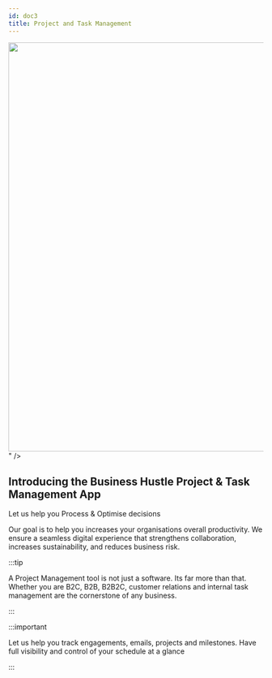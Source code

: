 ```yaml
---
id: doc3
title: Project and Task Management
---
```

  
  <div
        className="productShowcaseSection paddingBottom"
        style={{ textAlign: 'left' }}
      >
  <img alt="" src="<svg id="a91a722e-5259-4ef2-8c31-2e8a1147b313" data-name="Layer 1" xmlns="http://www.w3.org/2000/svg" xmlns:xlink="http://www.w3.org/1999/xlink" width="1100" height="806.74" viewBox="0 0 1100 806.74"><defs><linearGradient id="f0793c8d-2cc7-4dcf-96d3-b23677fc2573" x1="459.23" y1="847.99" x2="459.23" y2="385.75" gradientTransform="translate(250.84)" gradientUnits="userSpaceOnUse"><stop offset="0" stop-color="gray" stop-opacity="0.25"/><stop offset="0.54" stop-color="gray" stop-opacity="0.12"/><stop offset="1" stop-color="gray" stop-opacity="0.1"/></linearGradient></defs><title>operating system</title><ellipse cx="629.72" cy="780.56" rx="122.56" ry="26.18" fill="#03453a" opacity="0.1"/><path d="M1120.55,730.47c-24.35,20.2-59,28.56-92.51,33.84l-5.64.86c-58.57,8.74-118.32,10.52-177.79,12.28-165.87,4.91-332.17,9.81-497.6-1.51-73.16-5-148.13-13.76-212.25-43.7l-1.67-.79c-.83-.39-1.66-.78-2.49-1.19A224.11,224.11,0,0,1,98,711.17c-18.31-13.06-33.43-29-41.42-47.91-12.52-29.66-5.9-63,8.4-92s35.8-55.12,54.34-82.43c5.44-8,10.6-16.3,15.4-24.81,30-53.37,44.88-115.13,13.43-166.56a228.58,228.58,0,0,0-13.43-19c-7.67-10-15.47-20-20.74-31.07-12.29-25.76-9.65-54.73-5.17-82.25,6-36.59,17.05-76,51.38-98.86,35.67-23.74,86.3-22.54,130.57-14,68.83,13.19,132.36,40.8,196.49,65.7S618.6,165.56,689.11,168c62.26,2.17,134.89-14,176.23-56.08,40.15-40.85,115.6-43.94,170-19.27,51.91,23.54,85.48,73.36,83,123.12-3.16,62.1-54.93,111.83-95.9,164.7-6.81,8.79-13.33,17.68-19.28,26.72-19.42,29.53-33.15,65-19.78,96.88,7.5,17.85,21.81,31.47,39.06,43.36,38.65,26.63,92,44.55,116,81.83C1159.11,661.42,1151.45,704.82,1120.55,730.47Z" transform="translate(-50 -46.63)" fill="#03453a" opacity="0.1"/><ellipse cx="972.5" cy="704.85" rx="57.01" ry="10.96" fill="#03453a"/><ellipse cx="971.55" cy="700.19" rx="6.64" ry="8.69" fill="#3f3d56"/><ellipse cx="971.55" cy="689.57" rx="6.64" ry="8.69" fill="#3f3d56"/><ellipse cx="971.55" cy="678.94" rx="6.64" ry="8.69" fill="#3f3d56"/><ellipse cx="971.55" cy="668.32" rx="6.64" ry="8.69" fill="#3f3d56"/><ellipse cx="971.55" cy="657.7" rx="6.64" ry="8.69" fill="#3f3d56"/><ellipse cx="971.55" cy="647.08" rx="6.64" ry="8.69" fill="#3f3d56"/><ellipse cx="971.55" cy="636.46" rx="6.64" ry="8.69" fill="#3f3d56"/><path d="M1046.4,610.41a31,31,0,0,0,2.47-3.64l-17.44-2.86,18.86.14a31.78,31.78,0,0,0,.61-25.2L1025.59,592l23.34-17.15a31.8,31.8,0,1,0-52.51,35.58,31.55,31.55,0,0,0-3.63,5.8L1015.43,628l-24.14-8.1a31.79,31.79,0,0,0,5.13,29.86,31.8,31.8,0,1,0,50,0,31.78,31.78,0,0,0,0-39.32Z" transform="translate(-50 -46.63)" fill="#03453a"/><path d="M989.61,630.07a31.68,31.68,0,0,0,6.81,19.66,31.8,31.8,0,1,0,50,0C1050.66,644.32,989.61,626.5,989.61,630.07Z" transform="translate(-50 -46.63)" opacity="0.1"/><path d="M184.73,720.54c0,5.59-21.81,10.21-50,10.87l-1.67,0c-.83-.39-1.66-.78-2.49-1.19A224.11,224.11,0,0,1,98,711.17c6.85-.8,14.64-1.34,23-1.52l1.13,0c1.82,0,3.67-.06,5.54-.06,1.22,0,2.43,0,3.62,0l1.18,0c.76,0,1.51,0,2.25,0C162.92,710.32,184.73,715,184.73,720.54Z" transform="translate(-50 -46.63)" fill="#03453a"/><ellipse cx="76.76" cy="669.25" rx="6.64" ry="8.69" fill="#3f3d56"/><ellipse cx="76.76" cy="658.63" rx="6.64" ry="8.69" fill="#3f3d56"/><ellipse cx="76.76" cy="648.01" rx="6.64" ry="8.69" fill="#3f3d56"/><ellipse cx="76.76" cy="637.39" rx="6.64" ry="8.69" fill="#3f3d56"/><ellipse cx="76.76" cy="626.77" rx="6.64" ry="8.69" fill="#3f3d56"/><ellipse cx="76.76" cy="616.15" rx="6.64" ry="8.69" fill="#3f3d56"/><ellipse cx="76.76" cy="605.52" rx="6.64" ry="8.69" fill="#3f3d56"/><path d="M151.61,579.47a32.28,32.28,0,0,0,2.48-3.63L136.64,573l18.87.14a31.8,31.8,0,0,0,.6-25.19l-25.3,13.13,23.34-17.16a31.8,31.8,0,1,0-52.52,35.58,32.45,32.45,0,0,0-3.63,5.8L120.64,597,96.5,588.93a31.87,31.87,0,0,0,5.13,29.86,31.8,31.8,0,1,0,50,0,31.78,31.78,0,0,0,0-39.32Z" transform="translate(-50 -46.63)" fill="#03453a"/><path d="M94.83,599.13a31.67,31.67,0,0,0,6.8,19.66,31.8,31.8,0,1,0,50,0C155.87,613.38,94.83,595.56,94.83,599.13Z" transform="translate(-50 -46.63)" opacity="0.1"/><g opacity="0.2"><path d="M355.84,601.92c0,.94-.1,1.86-.2,2.76Q344,600,332.72,594.75a18.59,18.59,0,0,1-10.6-5.17c-2.19-1.1-4.37-2.24-6.54-3.39a26.82,26.82,0,0,1,1.66-3c4.2-6.66,10.6-10.83,17.65-10.6s13.15,4.78,16.93,11.66A34.37,34.37,0,0,1,355.84,601.92Z" transform="translate(-50 -46.63)" fill="#3f3d56"/><path d="M357,567a34.56,34.56,0,0,1-5.13,17.32c-4.21,6.64-10.6,10.81-17.65,10.58-.49,0-1-.06-1.45-.1a18.59,18.59,0,0,1-10.6-5.17,25.27,25.27,0,0,1-4.88-6.37,35.82,35.82,0,0,1,1.1-35c4.21-6.66,10.6-10.83,17.65-10.6s13.15,4.78,16.93,11.66A34.47,34.47,0,0,1,357,567Z" transform="translate(-50 -46.63)" fill="#3f3d56"/><ellipse cx="336.18" cy="531.28" rx="28.63" ry="21.87" transform="translate(-255.43 803.92) rotate(-88.19)" fill="#3f3d56"/><ellipse cx="337.29" cy="496.31" rx="28.63" ry="21.87" transform="translate(-219.41 771.16) rotate(-88.19)" fill="#3f3d56"/><ellipse cx="338.39" cy="461.34" rx="28.63" ry="21.87" transform="translate(-183.39 738.39) rotate(-88.19)" fill="#3f3d56"/><path d="M264.12,219.46a105.78,105.78,0,0,1-7.76-12.24l57.72-7.62L252,198.1a104.92,104.92,0,0,1,.62-83l82,45.85L259.47,102A104.75,104.75,0,1,1,428.69,224.65,105.13,105.13,0,0,1,440,244.11l-75.77,36.38,80.33-24.17a104.85,104.85,0,0,1-20,97.78A104.75,104.75,0,1,1,260,348.91a104.73,104.73,0,0,1,4.08-129.45Z" transform="translate(-50 -46.63)" fill="#03453a"/><path d="M449.05,290.08a104.29,104.29,0,0,1-24.44,64A104.75,104.75,0,1,1,260,348.91C246.57,330.66,449.42,278.33,449.05,290.08Z" transform="translate(-50 -46.63)" opacity="0.1"/></g><g opacity="0.2"><path d="M848.18,527.14c0,.67-.07,1.32-.14,2q-8.31-3.29-16.31-7.06a13.31,13.31,0,0,1-7.55-3.68c-1.55-.79-3.11-1.6-4.65-2.41a19.78,19.78,0,0,1,1.18-2.13c3-4.74,7.54-7.7,12.56-7.54s9.36,3.4,12.05,8.3A24.5,24.5,0,0,1,848.18,527.14Z" transform="translate(-50 -46.63)" fill="#3f3d56"/><path d="M849,502.25a24.56,24.56,0,0,1-3.65,12.33c-3,4.72-7.54,7.69-12.56,7.53l-1-.07a13.31,13.31,0,0,1-7.55-3.68,18.32,18.32,0,0,1-3.47-4.54,25.51,25.51,0,0,1,.78-24.88c3-4.74,7.55-7.71,12.56-7.55s9.37,3.4,12.05,8.3A24.55,24.55,0,0,1,849,502.25Z" transform="translate(-50 -46.63)" fill="#3f3d56"/><ellipse cx="834.19" cy="476.87" rx="20.37" ry="15.56" transform="translate(281.27 1248.98) rotate(-88.19)" fill="#3f3d56"/><ellipse cx="834.98" cy="451.98" rx="20.37" ry="15.56" transform="translate(306.9 1225.67) rotate(-88.19)" fill="#3f3d56"/><ellipse cx="835.76" cy="427.1" rx="20.37" ry="15.56" transform="translate(332.53 1202.35) rotate(-88.19)" fill="#3f3d56"/><path d="M782.91,255a73.57,73.57,0,0,1-5.52-8.71l41.08-5.42-44.21-1.07a74.67,74.67,0,0,1,.43-59.07L833,213.32,779.6,171.39A74.55,74.55,0,1,1,900,258.65a74.71,74.71,0,0,1,8.06,13.86L854.17,298.4l57.17-17.2a74.55,74.55,0,0,1-14.22,69.58A74.54,74.54,0,1,1,780,347.09,74.55,74.55,0,0,1,782.91,255Z" transform="translate(-50 -46.63)" fill="#03453a"/><path d="M914.52,305.22a74.2,74.2,0,0,1-17.4,45.56A74.54,74.54,0,1,1,780,347.09C770.42,334.09,914.78,296.86,914.52,305.22Z" transform="translate(-50 -46.63)" opacity="0.1"/></g><g opacity="0.2"><path d="M635,449.09c0,.67-.08,1.32-.15,2q-8.31-3.29-16.31-7.06a13.28,13.28,0,0,1-7.54-3.68c-1.56-.79-3.11-1.6-4.65-2.41a19,19,0,0,1,1.17-2.13c3-4.73,7.55-7.7,12.56-7.54s9.36,3.4,12.05,8.3A24.5,24.5,0,0,1,635,449.09Z" transform="translate(-50 -46.63)" fill="#3f3d56"/><path d="M635.74,424.2a24.56,24.56,0,0,1-3.65,12.33c-3,4.72-7.54,7.69-12.56,7.53-.35,0-.68,0-1-.07a13.28,13.28,0,0,1-7.54-3.68,18.11,18.11,0,0,1-3.48-4.54,25.48,25.48,0,0,1,.79-24.88c3-4.74,7.54-7.71,12.56-7.55s9.36,3.4,12,8.3A24.54,24.54,0,0,1,635.74,424.2Z" transform="translate(-50 -46.63)" fill="#3f3d56"/><ellipse cx="620.97" cy="398.82" rx="20.37" ry="15.56" transform="matrix(0.03, -1, 1, 0.03, 152.77, 960.28)" fill="#3f3d56"/><ellipse cx="621.75" cy="373.93" rx="20.37" ry="15.56" transform="translate(178.4 936.96) rotate(-88.19)" fill="#3f3d56"/><ellipse cx="622.54" cy="349.05" rx="20.37" ry="15.56" transform="translate(204.04 913.64) rotate(-88.19)" fill="#3f3d56"/><path d="M569.68,176.91a74.87,74.87,0,0,1-5.52-8.71l41.08-5.42L561,161.71a74.62,74.62,0,0,1,.44-59.07l58.33,32.63L566.38,93.34A74.54,74.54,0,1,1,686.8,180.6a74.76,74.76,0,0,1,8.07,13.86L641,220.35l57.16-17.2a74.55,74.55,0,0,1-14.22,69.58A74.54,74.54,0,1,1,566.78,269a74.57,74.57,0,0,1,2.9-92.13Z" transform="translate(-50 -46.63)" fill="#03453a"/><path d="M701.29,227.17a74.2,74.2,0,0,1-17.4,45.56A74.54,74.54,0,1,1,566.78,269C557.19,256.05,701.55,218.81,701.29,227.17Z" transform="translate(-50 -46.63)" opacity="0.1"/></g><path d="M1022.4,547.44V765.17c-58.57,8.74-118.32,10.52-177.79,12.28-165.87,4.91-332.17,9.81-497.6-1.51-73.16-5-148.13-13.76-212.25-43.7V464c.24-185-.76,0,0-185.56V211.85a14.1,14.1,0,0,1,14.1-14.1H1008.3a14.1,14.1,0,0,1,14.1,14.1V380.48C1023,547,1022,381,1022.4,547.44Z" transform="translate(-50 -46.63)" fill="#3f3d56"/><rect x="344.15" y="217.75" width="368.86" height="28.56" rx="5.22" fill="#03453a" opacity="0.3"/><path d="M737.94,279.85h-.61l-.23-.19a5.1,5.1,0,0,0,1.19-3.25,4.94,4.94,0,1,0-4.92,5,5.09,5.09,0,0,0,3.24-1.18l.22.19V281l3.81,3.82,1.14-1.14Zm-4.57,0a3.44,3.44,0,1,1,3.43-3.44A3.42,3.42,0,0,1,733.37,279.85Z" transform="translate(-50 -46.63)" fill="#444053"/><rect x="222.84" y="493.2" width="34.42" height="11.9" rx="5" fill="#3f3d56" opacity="0.7"/><rect x="222.84" y="522.95" width="53.54" height="11.9" rx="5" fill="#03453a" opacity="0.3"/><rect x="222.84" y="508.08" width="107.09" height="11.9" rx="5" fill="#03453a" opacity="0.3"/><path d="M214.57,569.21a5.74,5.74,0,0,0-5.8,5.69,3.88,3.88,0,0,1-3.87,3.79,10,10,0,0,0,7.73,3.8,7.67,7.67,0,0,0,7.75-7.59A5.75,5.75,0,0,0,214.57,569.21Zm26.53-17.76-2.6-2.55a1.94,1.94,0,0,0-2.72,0l-17.34,17,5.32,5.22,17.32-17A1.86,1.86,0,0,0,241.1,551.45Z" transform="translate(-50 -46.63)" fill="#03453a"/><rect x="222.84" y="345.66" width="34.42" height="11.9" rx="5" fill="#3f3d56" opacity="0.7"/><rect x="222.84" y="375.41" width="53.54" height="11.9" rx="5" fill="#03453a" opacity="0.3"/><rect x="222.84" y="360.53" width="107.09" height="11.9" rx="5" fill="#03453a" opacity="0.3"/><path d="M241.18,424.78,226,409.5a10.82,10.82,0,0,0-2.51-11.58,11,11,0,0,0-12.35-2.18l7.18,7.22-5,5L206,400.78a10.86,10.86,0,0,0,2.17,12.41,10.66,10.66,0,0,0,11.51,2.52L234.83,431a1.61,1.61,0,0,0,2.34,0l3.84-3.86a1.51,1.51,0,0,0,.17-2.35Z" transform="translate(-50 -46.63)" fill="#03453a"/><rect x="509.6" y="493.2" width="34.42" height="11.9" rx="5" fill="#3f3d56" opacity="0.7"/><rect x="509.6" y="522.95" width="53.54" height="11.9" rx="5" fill="#03453a" opacity="0.3"/><rect x="509.6" y="508.08" width="107.09" height="11.9" rx="5" fill="#03453a" opacity="0.3"/><path d="M509.44,572.63a10,10,0,0,1-9.89,0c-3.87,1.19-6.24,5.09-7.12,8.54h24.12C515.68,577.72,513.32,573.82,509.44,572.63Zm-4.94-18.37a8.69,8.69,0,1,0,8.69,8.68A8.69,8.69,0,0,0,504.5,554.26Zm0,15.3a6.71,6.71,0,0,1-6.07-4.14h12.14A6.71,6.71,0,0,1,504.5,569.56Z" transform="translate(-50 -46.63)" fill="#03453a"/><path d="M522.09,568a10.07,10.07,0,0,1-8.4.69,12,12,0,0,1-2.3,2.86,11.24,11.24,0,0,1,4.9,4.33H529.2A10.72,10.72,0,0,0,522.09,568Zm-4.94-18.38a8.71,8.71,0,0,0-7.33,4,10.78,10.78,0,0,1,5.15,7.14h8.25a6.72,6.72,0,0,1-6.07,4.12,6,6,0,0,1-2.08-.38,11.65,11.65,0,0,1-.54,2.07,8.35,8.35,0,0,0,2.62.4,8.69,8.69,0,0,0,0-17.38Z" transform="translate(-50 -46.63)" fill="#03453a"/><rect x="222.84" y="603.86" width="34.42" height="11.9" rx="5" fill="#3f3d56" opacity="0.7"/><rect x="222.84" y="633.61" width="53.54" height="11.9" rx="5" fill="#03453a" opacity="0.3"/><rect x="222.84" y="618.74" width="107.09" height="11.9" rx="5" fill="#03453a" opacity="0.3"/><path d="M226.57,654.25h-9.82a3.28,3.28,0,0,0-3.32,3.24v.7h-.62a3.28,3.28,0,0,0-3.32,3.24v23.63a3.34,3.34,0,0,0,3.32,3.32h17.08a3.27,3.27,0,0,0,3.23-3.32v-.62h.71a3.27,3.27,0,0,0,3.23-3.32V664.75Zm0,3.66,6.84,6.84h-6.84Zm3.94,27.15a.67.67,0,0,1-.62.7H212.81a.73.73,0,0,1-.69-.7V661.43a.67.67,0,0,1,.69-.62h.62v21c0,1.82.86,2.66,2.67,2.66h14.41Zm3.93-3.94a.66.66,0,0,1-.61.7H216.75a.73.73,0,0,1-.69-.7V657.49a.67.67,0,0,1,.69-.62h7.19v10.51h10.5Z" transform="translate(-50 -46.63)" fill="#03453a"/><rect x="509.6" y="345.66" width="34.42" height="11.9" rx="5" fill="#3f3d56" opacity="0.7"/><rect x="509.6" y="375.41" width="53.54" height="11.9" rx="5" fill="#03453a" opacity="0.3"/><rect x="509.6" y="360.53" width="107.09" height="11.9" rx="5" fill="#03453a" opacity="0.3"/><path d="M507.32,400H495.94a3.51,3.51,0,0,0-3.5,3.51v19.25a3.5,3.5,0,0,0,3.5,3.5H525.7a3.5,3.5,0,0,0,3.5-3.5V407.42a3.51,3.51,0,0,0-3.5-3.5H510.82l-3.5-3.94Z" transform="translate(-50 -46.63)" fill="#03453a"/><rect x="792.79" y="493.2" width="34.42" height="11.9" rx="5" fill="#3f3d56" opacity="0.7"/><rect x="792.79" y="522.95" width="53.54" height="11.9" rx="5" fill="#03453a" opacity="0.3"/><rect x="792.79" y="508.08" width="107.09" height="11.9" rx="5" fill="#03453a" opacity="0.3"/><path d="M812.93,555.91l-6.77-.32-.4-4.41a1.7,1.7,0,0,0-1.88-1.52l-24.27,2a1.67,1.67,0,0,0-1.59,1.79l1.73,19.35a1.7,1.7,0,0,0,1.88,1.49l1.23-.09-.19,3.76a1.87,1.87,0,0,0,1.83,1.93l27.09,1.28a1.88,1.88,0,0,0,2-1.74l1.14-21.6A1.86,1.86,0,0,0,812.93,555.91Zm-29.12.44-.58,11.06-1.44,2-1.32-14.61v-.09a.89.89,0,0,1,.78-.77l21.42-1.75a.81.81,0,0,1,.87.64s0,0,0,0,0,0,0,0l.21,2.52-18-.86A1.9,1.9,0,0,0,783.81,556.35Zm27.4,19.44-7-8.17-3.07,2.82-5.67-6.63-10.07,10.72.86-16.33v0a.94.94,0,0,1,1-.74l23.9,1.16a.87.87,0,0,1,.85.83s0,0,0,0Z" transform="translate(-50 -46.63)" fill="#03453a"/><path d="M806.89,565.42a2.63,2.63,0,1,0-2.62-2.63A2.64,2.64,0,0,0,806.89,565.42Z" transform="translate(-50 -46.63)" fill="#03453a"/><rect x="795.17" y="345.66" width="34.42" height="11.9" rx="5" fill="#3f3d56" opacity="0.7"/><rect x="795.17" y="375.41" width="53.54" height="11.9" rx="5" fill="#03453a" opacity="0.3"/><rect x="795.17" y="360.53" width="107.09" height="11.9" rx="5" fill="#03453a" opacity="0.3"/><circle cx="762.56" cy="356.63" r="5.25" fill="#03453a"/><path d="M808.53,409.45l-10.42,6.94-14.44-9.62v-3.51l14.44,9.63,8.3-5.53a7.39,7.39,0,0,1-.1-8H783.24a3.52,3.52,0,0,0-3.51,3.51v21.88a3.52,3.52,0,0,0,3.51,3.51H813a3.51,3.51,0,0,0,3.5-3.51v-15.2a7.37,7.37,0,0,1-8-.06Z" transform="translate(-50 -46.63)" fill="#03453a"/><ellipse cx="509.64" cy="746.02" rx="26.08" ry="5.01" fill="#03453a"/><ellipse cx="509.21" cy="743.89" rx="3.04" ry="3.97" fill="#3f3d56"/><ellipse cx="509.21" cy="739.03" rx="3.04" ry="3.97" fill="#3f3d56"/><ellipse cx="509.21" cy="734.17" rx="3.04" ry="3.97" fill="#3f3d56"/><ellipse cx="509.21" cy="729.31" rx="3.04" ry="3.97" fill="#3f3d56"/><ellipse cx="509.21" cy="724.46" rx="3.04" ry="3.97" fill="#3f3d56"/><ellipse cx="509.21" cy="719.6" rx="3.04" ry="3.97" fill="#3f3d56"/><ellipse cx="509.21" cy="714.74" rx="3.04" ry="3.97" fill="#3f3d56"/><path d="M570.57,728.13a13.59,13.59,0,0,0,1.13-1.67l-8-1.31,8.62.07a14.59,14.59,0,0,0,.28-11.52l-11.57,6,10.67-7.85a14.54,14.54,0,1,0-24,16.28,15.11,15.11,0,0,0-1.66,2.65l10.36,5.38-11-3.7a14.53,14.53,0,0,0,2.34,13.65,14.54,14.54,0,1,0,22.86,0,14.55,14.55,0,0,0,0-18Z" transform="translate(-50 -46.63)" fill="#03453a"/><path d="M544.6,737.12a14.45,14.45,0,0,0,3.11,9,14.54,14.54,0,1,0,22.86,0C572.52,743.64,544.6,735.49,544.6,737.12Z" transform="translate(-50 -46.63)" opacity="0.1"/><path d="M802,436.86a13.68,13.68,0,0,1-1-2.7c-.1-1.07.32-2.48-.63-3-.53-.29-1.27-.07-1.74-.45a2.15,2.15,0,0,1-.51-1.2,4.1,4.1,0,0,0-3.8-3c1-2.71,4.68-3.37,6.3-5.76.81-1.19.55-3.38-.88-3.39a2.49,2.49,0,0,0-1,.25l-5.33,2.2a27.35,27.35,0,0,0-3,1.39c-2.93,1.67-5.12,4.38-7.09,7.13a30.49,30.49,0,0,0-4.41,8,18,18,0,0,0-.94,5.49c0,.19,0,.38,0,.56-.87.15-1.58.53-2.49.71l-2.07,5.47a6.93,6.93,0,0,1-1.35,2.49,12.52,12.52,0,0,1-1.46,1.15,8.45,8.45,0,0,0-2.91,7.37,7.93,7.93,0,0,0-4.66,9.78,9.31,9.31,0,0,0-6.81,6,4.43,4.43,0,0,1-.89,1.88,3.55,3.55,0,0,1-2.37.73c-2.34.15-4.38,2-6.49,1a13.21,13.21,0,0,0-7.71-1.08,5.77,5.77,0,0,1-1.65.15,4.43,4.43,0,0,1-1.35-.47,10.46,10.46,0,0,0-3.06-1.21,2.84,2.84,0,0,0-2.9,1.12c-.74-.81-1.18-1.86-1.85-2.73a3,3,0,0,0-2.82-1.35c.7-.63,0-1.89-.93-2.11a11.56,11.56,0,0,0-2.81.1c-2.44,0-4.32-2.24-6.69-2.83-2.18-.53-5.09.11-6.21-1.85-.35-.63-.45-1.45-1-1.92a3.64,3.64,0,0,0-.71-1.45c-.9-1-2.41-1.16-3.76-1.12a15.68,15.68,0,0,0-4.37.75c0-.17-.09-.36-.15-.56a11.09,11.09,0,0,0-4.84-5.94A20,20,0,0,0,688,454.2c0-.18,0-.35,0-.53a22.55,22.55,0,0,1,1.16-7.43c.08-.26.18-.52.27-.78a26.6,26.6,0,0,0,12-44.63,6.83,6.83,0,0,0-.21-1.6,7.86,7.86,0,0,0-1.6-3.12c-1.22-2.72-3.12-3.92-5.55-5.06-.7-.33-1.44-.65-2.22-1-3.87-1.74-7.61-4.3-12-4.29-4,0-7.86,2.21-11.82,2.13l-.3,0h-.29l-.36,0c-1.11-.13-2.44-.39-3.17.46a4.5,4.5,0,0,0-.56,1.09,2.64,2.64,0,0,1-.2.37h0a4.4,4.4,0,0,1-.51.69h0c-1.28,1.4-3.43,2-5.2,2.94-4,2.05-6.62,6.23-7.66,10.61s-.68,9,.1,13.44c.4,2.22,1.26,4.74,2.84,6.14h0l0,0s-13.37,9.51-10.93,10.86c1.33.74,6.87-2.77,11.64-6.12.05.2.09.41.15.61a44,44,0,0,0,2.18,6.25c1,2.39,2.44,5,4.93,5.69a5.36,5.36,0,0,0,1.69.19l.44,0a39.39,39.39,0,0,1-1.15,10.87,6.61,6.61,0,0,0-4.09,1.13,3.29,3.29,0,0,1-1.66.88,2.89,2.89,0,0,1-1.71-.84,9.7,9.7,0,0,0-12.14.64c-4.84,4.57-4.29,13.49-10,16.95-1.56.95-3.56,1.46-4.48,3.05a11.41,11.41,0,0,1-.77,1.47,4.05,4.05,0,0,1-1.36,1,26.48,26.48,0,0,0-4.68,2.7,6.72,6.72,0,0,0-2.69,4.54,8.61,8.61,0,0,0,.82,3.81,36.44,36.44,0,0,0,3.12,6,6.38,6.38,0,0,0-1.26,2.95c-.4,2.81.94,5.58,1.09,8.42.13,2.48-.66,4.9-1.1,7.34-1.76,9.54,1.61,19.2,5,28.26a14.58,14.58,0,0,1,1.2,4.65c.09,3-1.6,5.67-2.07,8.59-1,6.14,3.53,11.92,3.63,18.13,0,2.87-.86,5.78-.14,8.55.47,1.85,1.62,3.44,2.44,5.17,1.44,3.06,1.83,6.53,3.21,9.62a23.07,23.07,0,0,0,7.12,8.48c1.73,5.49-.73,12.12,0,18q1.41-.56,2.85-1a41.17,41.17,0,0,0,6.3,24.84c1.55,2.42,3.37,4.68,4.54,7.31a34.26,34.26,0,0,1,1.77,5.79q2.51,10.47,5,20.92c1.36,5.65,2.73,11.4,2.32,17.2-.28,4-1.3,8.57,1.18,11.77a8.51,8.51,0,0,1,1.49,2.06,5.22,5.22,0,0,1,0,2.72,180.71,180.71,0,0,0-2.48,20.39c-.56.75-1.12,1.51-1.63,2.26-4.11,6-6.09,13.21-7.69,20.32a245.83,245.83,0,0,0-5.16,42.44,28.38,28.38,0,0,0-5.26,6.41c-2.15,4-2.43,8.7-2.66,13.24a4.73,4.73,0,0,0,.24,2.18A4.48,4.48,0,0,0,644.2,822l1.24.59c-.27,1-.51,2-.72,3.05-1.58-1.78-4.39-4.6-4.87-2.54a101.78,101.78,0,0,0-2.56,21,1.77,1.77,0,0,0,1.9,2.12A116.25,116.25,0,0,0,660,848c5.65,0,11.29-.46,16.92-.89l5.77-.44a127.7,127.7,0,0,0,17.67-2.19c2.55-.56,5.18-1.35,7.1-3.14s2.86-4.85,1.54-7.12v0c-1.61-2.74-5.37-2.94-8.51-3.38a27.85,27.85,0,0,1-8.92-2.84c-.63-.32-1.24-.68-1.85-1,.16,0,.33-.08.48-.14,2.7-.91,4.85-3,7.39-4.25,3-1.45,6.31-1.78,9.57-2.19s6.62-1,9.33-2.86c2.54-1.74,4.34-4.91,3.75-7.89a5.15,5.15,0,0,0-.16-.62c-1-3.23-4.5-5-7.76-5.8s-6.8-1.28-9.44-3.38l-.39-.31c-.22-.19-.45-.37-.69-.56a5.62,5.62,0,0,0,.77-3.26c-.14-1.79-1.18-3.37-1.89-5-1.39-3.25-1.5-6.88-1.88-10.39-.94-8.83-3.65-17.35-5.69-26-.23-1-.45-2-.67-3a62.86,62.86,0,0,1,7.27-11.64,38,38,0,0,0,7-13.77c.42-1.54.73-3.1,1.05-4.67Q713.18,694.18,718,667a45.19,45.19,0,0,0,.91-7.84,23.89,23.89,0,0,0,1.35-7.43c.94-3.67,1.89-7.52,1.12-9.92-.54-1.7-.81-7.51-1.11-13.08a50.24,50.24,0,0,0-.54-8.93c-.09-.51-.19-1-.3-1.51q-.09-.45-.18-.75a25.68,25.68,0,0,0-1.76-4.86,23.63,23.63,0,0,0-1.32-2.71,12.34,12.34,0,0,0-1-1.48,62,62,0,0,1,6.22.58c.5.07,1.12.11,1.43-.3A1.47,1.47,0,0,0,723,608a12.75,12.75,0,0,0-1.62-6.76c-.8-1.42-1.91-2.8-1.88-4.43a6.53,6.53,0,0,1,.55-2.2l2.77-7.44c2.35-6.29,1.23-13.58,2.45-20.18a118.46,118.46,0,0,0,1.82-15.61c.23-4.47.09-9.32-2.6-12.9a14.73,14.73,0,0,1-2-2.84,8.41,8.41,0,0,1-.48-3.39q-.07-10.51.42-21a206.38,206.38,0,0,0,35.05-4,22,22,0,0,0,4-1.08,20.19,20.19,0,0,0,4-2.53c3.93-2.84,7.92-5.73,10.91-9.55a32.36,32.36,0,0,0,6.46-15.94c2.84-2.63,4.35-6.37,5.77-10a15.42,15.42,0,0,0,1.32-4.85c.07-1.72-1.06-3.52-.74-5.21a13.78,13.78,0,0,1,4.19-7.58,2.74,2.74,0,0,0,1-1.33,2.12,2.12,0,0,0-.23-1.3l-.09-.15c.28-.17.54-.35.81-.53.93-.66,1.82-1.39,2.69-2.1a17,17,0,0,0,3.49-3.54A5.75,5.75,0,0,0,802,436.86ZM673.69,820.15c-.24,0-.48,0-.71.06a9.57,9.57,0,0,0-2.54.73l-.19.1c1.1-2.38,2.14-4.8,3.08-7.26.11-.29.21-.58.32-.88l-.12,1.64A20.22,20.22,0,0,0,673.69,820.15Z" transform="translate(-50 -46.63)" fill="url(#f0793c8d-2cc7-4dcf-96d3-b23677fc2573)"/><path d="M688,455.73c.1,3.88,1.42,7.64,1.62,11.52-11.43.57-22.72-5-34-3.28,3.17-2.05,4.86-5.74,5.86-9.37a38.9,38.9,0,0,0,1.11-14.41,6.61,6.61,0,0,0-.14-.79c-.42-1.9-1.51-4.59-1.22-6.08.39-2,2.25-1.59,3.93-1.48a150.51,150.51,0,0,1,15.26,2c1.32.23,14.13,3.43,14.33,3.1a59.69,59.69,0,0,0-5.55,11.43A22.32,22.32,0,0,0,688,455.73Z" transform="translate(-50 -46.63)" fill="#ee8e9e"/><path d="M801.05,443.73a16.64,16.64,0,0,1-3.49,3.52c-.87.71-1.76,1.44-2.69,2.09a11.5,11.5,0,0,1-5.72,2.33c-2.72.18-8.51-1.42-10.2-3.75a6.77,6.77,0,0,1-1-3.91,17.88,17.88,0,0,1,.94-5.46,30.42,30.42,0,0,1,4.41-8c2-2.74,4.16-5.43,7.09-7.09a27.35,27.35,0,0,1,3-1.39l5.33-2.18a2.5,2.5,0,0,1,1-.26c1.43,0,1.69,2.2.88,3.38-1.62,2.38-5.27,3-6.3,5.73a4.09,4.09,0,0,1,3.8,2.95,2.11,2.11,0,0,0,.51,1.19c.47.37,1.21.16,1.74.45.95.5.53,1.91.63,3a13.5,13.5,0,0,0,1,2.68A5.69,5.69,0,0,1,801.05,443.73Z" transform="translate(-50 -46.63)" fill="#ee8e9e"/><path d="M643.4,833.08c.88-.88,2.32-.73,3.55-.54a132,132,0,0,0,19.95,1.61c.84-4.08-1.59-8-2.37-12.14a10.76,10.76,0,0,0-.8-3.08c-.94-1.8-3.06-2.63-5.05-3-3.59-.76-9.21-2.09-11.22,1.54C645.05,821.78,644.28,828.22,643.4,833.08Z" transform="translate(-50 -46.63)" fill="#65617d"/><path d="M716.49,817.65c-2.71,1.85-6.07,2.42-9.33,2.84s-6.61.74-9.57,2.19c-2.54,1.26-4.69,3.32-7.39,4.22a15.31,15.31,0,0,1-7.67.12c-3-.57-6.26-1.67-7.89-4.29-1.46-2.32-1.31-5.27-1.11-8,.24-3.09.47-6.2.69-9.3a4.4,4.4,0,0,1,.58-2.24c2.19-3.2,7.52,1.33,10.37,1.33,4.52,0,9.37-2.46,12.62-5.45a3.89,3.89,0,0,1,1-.74c1.29-.58,2.58.49,3.72,1.42l.39.31c2.64,2.09,6.18,2.52,9.44,3.37s6.75,2.55,7.76,5.77a4.57,4.57,0,0,1,.16.61C720.83,812.76,719,815.91,716.49,817.65Z" transform="translate(-50 -46.63)" fill="#3f3d56"/><path d="M716.49,817.65c-2.71,1.85-6.07,2.42-9.33,2.84s-6.61.74-9.57,2.19c-2.54,1.26-4.69,3.32-7.39,4.22a15.31,15.31,0,0,1-7.67.12c-3-.57-6.26-1.67-7.89-4.29-1.46-2.32-1.31-5.27-1.11-8,.24-3.09.47-6.2.69-9.3a4.4,4.4,0,0,1,.58-2.24c2.19-3.2,7.52,1.33,10.37,1.33,4.52,0,9.37-2.46,12.62-5.45a3.89,3.89,0,0,1,1-.74c1.29-.58,2.58.49,3.72,1.42l.39.31c2.64,2.09,6.18,2.52,9.44,3.37s6.75,2.55,7.76,5.77a4.57,4.57,0,0,1,.16.61C720.83,812.76,719,815.91,716.49,817.65Z" transform="translate(-50 -46.63)" fill="#434175"/><path d="M716.49,818.69c-2.71,1.85-6.07,2.43-9.33,2.85s-6.61.73-9.57,2.18c-2.54,1.26-4.69,3.32-7.39,4.22a15.31,15.31,0,0,1-7.67.12,12.6,12.6,0,0,1-7.89-5.33c-1.46-2.32-1.31-5.27-1.11-8,.24-3.09.47-6.2.69-9.3a4.4,4.4,0,0,1,.58-2.24c2.19-3.2,7.52,1.33,10.37,1.33,4.52,0,9.37-2.46,12.62-5.45a3.89,3.89,0,0,1,1-.74c1.29-.58,2.58.49,3.72,1.42a26.4,26.4,0,0,1-3.17,6.56,13.63,13.63,0,0,1-10,6.22c-2,.15-4.09-.25-6,.27s-3.77,2.52-3.08,4.42,3.06,2.25,5,2.36a22.38,22.38,0,0,0,8.21-.58c1.6-.53,3.07-1.41,4.62-2.06,6.62-2.74,15-1.21,20.46-5.85a13,13,0,0,1,1.67-1.28C721.67,812.8,719,817,716.49,818.69Z" transform="translate(-50 -46.63)" fill="#e8eaf2"/><path d="M716.49,818.69c-2.71,1.85-6.07,2.43-9.33,2.85s-6.61.73-9.57,2.18c-2.54,1.26-4.69,3.32-7.39,4.22a15.31,15.31,0,0,1-7.67.12,12.6,12.6,0,0,1-7.89-5.33c-1.46-2.32-1.31-5.27-1.11-8,.24-3.09.47-6.2.69-9.3a4.4,4.4,0,0,1,.58-2.24c2.19-3.2,7.52,1.33,10.37,1.33,4.52,0,9.37-2.46,12.62-5.45a3.89,3.89,0,0,1,1-.74c1.29-.58,2.58.49,3.72,1.42a26.4,26.4,0,0,1-3.17,6.56,13.63,13.63,0,0,1-10,6.22c-2,.15-4.09-.25-6,.27s-3.77,2.52-3.08,4.42,3.06,2.25,5,2.36a22.38,22.38,0,0,0,8.21-.58c1.6-.53,3.07-1.41,4.62-2.06,6.62-2.74,15-1.21,20.46-5.85a13,13,0,0,1,1.67-1.28C721.67,812.8,719,817,716.49,818.69Z" transform="translate(-50 -46.63)" opacity="0.05"/><path d="M644.64,616.07a40.77,40.77,0,0,0,5.58,30c1.55,2.4,3.37,4.66,4.54,7.27a33.77,33.77,0,0,1,1.77,5.77l5,20.8c1.36,5.62,2.73,11.34,2.32,17.11-.28,4-1.3,8.53,1.18,11.71a8.46,8.46,0,0,1,1.49,2.05,5.15,5.15,0,0,1,0,2.7c-2.54,15.11-4.43,30.9.16,45.51,4.17,13.25,4.41,27.93,7.95,41.35a9.24,9.24,0,0,0,2.19,4.59,7.27,7.27,0,0,0,3.3,1.56c5.22,1.25,10.73-.21,15.59-2.46,3.42-1.59,7.1-4.37,6.81-8.12-.14-1.79-1.18-3.36-1.89-5-1.39-3.23-1.5-6.83-1.88-10.33-.94-8.78-3.65-17.26-5.69-25.84s-3.44-17.57-1.71-26.23a229.79,229.79,0,0,1,16.87-51.9,6.27,6.27,0,0,1,1.55-2.32,16.86,16.86,0,0,0,2.19-1.49,6.66,6.66,0,0,0,1-2.72c.76-2.74,3-4.77,4.53-7.17,3.83-6.08,2.62-13.87,2.48-21.05-.14-7,.86-14-.28-20.92S714.65,607,708,604.88c-3.29-1.07-6.85-.82-10.29-.48C679.48,606.2,661.76,609.51,644.64,616.07Z" transform="translate(-50 -46.63)" fill="#696791"/><path d="M644.64,617.07a40.77,40.77,0,0,0,5.58,30c1.55,2.4,3.37,4.66,4.54,7.27a33.77,33.77,0,0,1,1.77,5.77l5,20.8c1.36,5.62,2.73,11.34,2.32,17.11-.28,4-1.3,8.53,1.18,11.71a8.46,8.46,0,0,1,1.49,2.05,5.15,5.15,0,0,1,0,2.7c-2.54,15.11-4.43,30.9.16,45.51,4.17,13.25,4.41,27.93,7.95,41.35a9.24,9.24,0,0,0,2.19,4.59,7.27,7.27,0,0,0,3.3,1.56c5.22,1.25,10.73-.21,15.59-2.46,3.42-1.59,7.1-4.37,6.81-8.12-.14-1.79-1.18-3.36-1.89-5-1.39-3.23-1.5-6.83-1.88-10.33-.94-8.78-3.65-17.26-5.69-25.84s-3.44-17.57-1.71-26.23a229.79,229.79,0,0,1,16.87-51.9,6.27,6.27,0,0,1,1.55-2.32,16.86,16.86,0,0,0,2.19-1.49,6.66,6.66,0,0,0,1-2.72c.76-2.74,3-4.77,4.53-7.17,3.83-6.08,2.62-13.87,2.48-21.05-.14-7,.86-14-.28-20.92S714.65,608,708,605.88c-3.29-1.07-6.85-.82-10.29-.48C679.48,607.2,661.76,610.51,644.64,617.07Z" transform="translate(-50 -46.63)" opacity="0.1"/><path d="M718.92,659.86a44,44,0,0,1-.91,8.07q-4.83,27-10.28,54c-.32,1.56-.63,3.12-1.05,4.65a37.78,37.78,0,0,1-7,13.7c-15.15,18.89-16.46,46.32-24.68,69.1-.56,1.54-1.11,3.09-1.7,4.61a115.75,115.75,0,0,1-5.07,11.31,3.22,3.22,0,0,1-1,1.35,3.08,3.08,0,0,1-1.65.33,48.31,48.31,0,0,1-21.36-4.86,4.48,4.48,0,0,1-2.27-1.89,4.66,4.66,0,0,1-.24-2.17c.23-4.51.51-9.19,2.66-13.16a28.22,28.22,0,0,1,5.26-6.38,242.36,242.36,0,0,1,5.16-42.22c1.6-7.08,3.58-14.23,7.69-20.21,3-4.42,7.38-8.78,6.84-14.11-.23-2.34-1.21-5.25.69-6.62.83-.61,2.06-.69,2.63-1.55a3,3,0,0,0,.37-1.32,32.66,32.66,0,0,0-.68-10.93,58.79,58.79,0,0,1-1.63-7.13,9,9,0,0,1,1.79-6.88c.1-4.87,0-9.92.07-14.78a27.16,27.16,0,0,0-.69-8.25c-.36-1.27-.93-2.49-1.21-3.79-1-4.67,1.52-10.27-1.5-14-1.26-1.54-3.2-2.31-4.85-3.42a17.71,17.71,0,0,1-6.66-9.57A52.59,52.59,0,0,1,655.75,622a11.28,11.28,0,0,1,0-2.53,4.35,4.35,0,0,1,.34-1.27c.94-2.11,3.46-2.93,5.71-3.47a185.15,185.15,0,0,1,43.61-5.1c5.44-3.7,8.49-2.37,10.8,1.54a41.09,41.09,0,0,1,3.07,7.51c1,3.18,1.12,21,2.14,24.17C722.72,647,718.87,655.5,718.92,659.86Z" transform="translate(-50 -46.63)" fill="#696791"/><path d="M620.68,497.92c-.4,2.8.94,5.55,1.09,8.38.13,2.47-.66,4.88-1.1,7.31-1.76,9.48,1.61,19.09,5,28.11a14.4,14.4,0,0,1,1.2,4.62c.09,2.94-1.6,5.64-2.07,8.55-1,6.11,3.53,11.85,3.63,18,0,2.85-.86,5.75-.14,8.5.47,1.84,1.62,3.43,2.43,5.14,1.45,3,1.84,6.5,3.22,9.57,2.49,5.55,7.84,9.18,12.94,12.51,2.89-1,6-2.11,7.62-4.72a11.63,11.63,0,0,0,1.33-4.14c1.1-6.33,1.06-12.79,1-19.21A118.59,118.59,0,0,0,656,564c-1-7-3.29-13.7-4.92-20.57-2-8.65-3.09-17.59-6.28-25.9-2.81-7.29-7.17-13.84-11.77-20.12-1.75-2.39-3.14-5.81-6.54-5.26A7.13,7.13,0,0,0,620.68,497.92Z" transform="translate(-50 -46.63)" fill="#434175"/><path d="M620.68,495.92c-.4,2.8.94,5.55,1.09,8.38.13,2.47-.66,4.88-1.1,7.31-1.76,9.48,1.61,19.09,5,28.11a14.4,14.4,0,0,1,1.2,4.62c.09,2.94-1.6,5.64-2.07,8.55-1,6.11,3.53,11.85,3.63,18,0,2.85-.86,5.75-.14,8.5.47,1.84,1.62,3.43,2.43,5.14,1.45,3,1.84,6.5,3.22,9.57,2.49,5.55,7.84,9.18,12.94,12.51,2.89-1,6-2.11,7.62-4.72a11.63,11.63,0,0,0,1.33-4.14c1.1-6.33,1.06-12.79,1-19.21A118.59,118.59,0,0,0,656,562c-1-7-3.29-13.7-4.92-20.57-2-8.65-3.09-17.59-6.28-25.9-2.81-7.29-7.17-13.84-11.77-20.12-1.75-2.39-3.14-5.81-6.54-5.26A7.13,7.13,0,0,0,620.68,495.92Z" transform="translate(-50 -46.63)" opacity="0.05"/><path d="M694.66,436.91a59.69,59.69,0,0,0-5.55,11.43,26.19,26.19,0,0,1-6.3.76c-8.25,0-14.08-4.69-18.93-10.62-.42-1.9-3-3.67-2.74-5.16.39-2,2.25-1.59,3.93-1.48a150.51,150.51,0,0,1,15.26,2C681.65,434,694.46,437.24,694.66,436.91Z" transform="translate(-50 -46.63)" opacity="0.1"/><circle cx="632.81" cy="375.34" r="26.41" fill="#ee8e9e"/><path d="M716.18,611.19c-4.57-.27-9.18-.08-13.76.1a47.15,47.15,0,0,0-8.55.88c-3.47.79-6.71,2.37-10.13,3.36-5.48,1.59-11.26,1.66-16.93,2.22a94.36,94.36,0,0,0-11.09,1.74,4.35,4.35,0,0,1,.34-1.27c.94-2.11,3.46-2.93,5.71-3.47a185.15,185.15,0,0,1,43.61-5.1C710.82,606,713.87,607.28,716.18,611.19Z" transform="translate(-50 -46.63)" opacity="0.1"/><path d="M698.18,465.21c-1.15,1.33-2.7,2.8-4.4,2.37a6.08,6.08,0,0,1-1.72-.92c-3-2-6.78-2.42-10.36-3a152.4,152.4,0,0,1-21.34-4.8,21.93,21.93,0,0,0-6.32-1.28c-4.47,0-8.44,3-11.24,6.48s-4.8,7.57-7.55,11.1c-2,2.52-4.3,4.74-6.13,7.35-4.62,6.59-5.62,15.19-4.42,23.15s4.37,15.47,7.53,22.88A78.47,78.47,0,0,0,638.37,541c-1.06,6-.5,13,2.38,18.4.93,1.77,2.08,3.49,2.39,5.47a13.85,13.85,0,0,1-.16,4l-1.35,9.56c-.41,2.91-.82,5.82-1.35,8.72-1,5.29-2.28,11,.17,15.82,2.93,5.74-.15,13.09.62,19.49a97.8,97.8,0,0,1,25.74-6.11c5.67-.56,11.45-.63,16.93-2.22,3.42-1,6.66-2.57,10.13-3.37a47,47,0,0,1,8.55-.87c6.33-.25,12.7-.51,19,.42.5.08,1.12.12,1.43-.29a1.47,1.47,0,0,0,.19-.75,12.63,12.63,0,0,0-1.62-6.72c-.8-1.41-1.91-2.79-1.88-4.41a6.48,6.48,0,0,1,.55-2.19l2.77-7.4c2.35-6.25,1.23-13.51,2.45-20.07a117.46,117.46,0,0,0,1.82-15.53c.23-4.45.09-9.27-2.6-12.83a14.67,14.67,0,0,1-2-2.83,8.34,8.34,0,0,1-.48-3.37q-.09-13.36.73-26.72c-2.34-4.21-4.79-8.51-7.13-12.72-2.73-4.9-5.49-9.9-6.59-15.4-.73-3.63-.71-7.38-1.23-11.05a4.9,4.9,0,0,0-.93-2.59,4.69,4.69,0,0,0-3.76-1.11A16.44,16.44,0,0,0,698.18,465.21Z" transform="translate(-50 -46.63)" fill="#434175"/><path d="M794.87,449.34a11.5,11.5,0,0,1-5.72,2.33c-2.72.18-8.51-1.42-10.2-3.75a6.77,6.77,0,0,1-1-3.91,4.91,4.91,0,0,1,1.14-.22,29.88,29.88,0,0,1,8.86.36c2.88.7,5.66,2.45,6.87,5.16Z" transform="translate(-50 -46.63)" opacity="0.1"/><path d="M707,506.46c1.61,2,3.28,4.06,5.56,5.25,2.63,1.36,5.72,1.39,8.67,1.33a208,208,0,0,0,36.23-4,22.81,22.81,0,0,0,4-1.07,20.6,20.6,0,0,0,4-2.52c3.93-2.82,7.92-5.7,10.91-9.51a32.05,32.05,0,0,0,6.46-15.85c2.84-2.61,4.35-6.34,5.77-9.93a15.24,15.24,0,0,0,1.32-4.82c.07-1.71-1.06-3.5-.74-5.18a13.64,13.64,0,0,1,4.19-7.54,2.74,2.74,0,0,0,1-1.33,2.1,2.1,0,0,0-.23-1.29c-1.22-2.71-4-4.45-6.88-5.16a29.61,29.61,0,0,0-8.87-.36,20.06,20.06,0,0,0-2.9.78l-2.07,5.43a6.88,6.88,0,0,1-1.35,2.48,12.52,12.52,0,0,1-1.46,1.15,8.38,8.38,0,0,0-2.91,7.33,7.88,7.88,0,0,0-4.66,9.72,9.3,9.3,0,0,0-6.81,6,4.45,4.45,0,0,1-.89,1.87A3.66,3.66,0,0,1,753,480c-2.34.14-4.38,2-6.49,1a13.29,13.29,0,0,0-7.71-1.08,5.77,5.77,0,0,1-1.65.15,4.43,4.43,0,0,1-1.35-.47,10.72,10.72,0,0,0-3.06-1.2,2.84,2.84,0,0,0-2.9,1.12c-.74-.81-1.18-1.85-1.85-2.72a3,3,0,0,0-2.82-1.35c.7-.62,0-1.87-.93-2.1a12.66,12.66,0,0,0-2.81.1c-2.44,0-4.32-2.23-6.69-2.81-2.18-.53-5.09.11-6.21-1.84-.39-.69-.47-1.63-1.14-2a2.2,2.2,0,0,0-1.48-.17,14.24,14.24,0,0,0-4.45,1.35c-2.29,9-1.09,18.24.65,27.3A24.07,24.07,0,0,0,707,506.46Z" transform="translate(-50 -46.63)" fill="#434175"/><path d="M706.93,538.51l-11.37,22.94c1.23-2.13,3.82-3,5.87-4.31A15.54,15.54,0,0,0,707,549.6a47.14,47.14,0,0,0,2.15-9.29c.23-1.45.71-3.49,0-4.81C707.89,535.77,707.47,537.44,706.93,538.51Z" transform="translate(-50 -46.63)" opacity="0.1"/><path d="M674.21,558c-2.57,2.54-5.71,4.41-8.53,6.66-6.6,5.26-11.3,12.46-15.89,19.53a30.77,30.77,0,0,0-3.25,5.92c.54.46,1.34,0,1.88-.49l8.93-7.84a20.19,20.19,0,0,0,3-3c1.55-2.09,2.24-4.69,3.65-6.88a26.84,26.84,0,0,1,5.43-5.53c2.05-1.76,11.47-9.73,9.18-12.83C676.92,554.34,675.56,556.64,674.21,558Z" transform="translate(-50 -46.63)" opacity="0.1"/><path d="M693.72,458.58a26.78,26.78,0,0,0-9.45-3.11,20,20,0,0,0-6-.43c-1.86.23-3.65.95-5.52,1-2.63.15-5.14-.92-7.68-1.61s-5.47-1-7.6.57a3.29,3.29,0,0,1-1.66.88,3,3,0,0,1-1.71-.84,9.74,9.74,0,0,0-12.14.64c-4.84,4.54-4.29,13.41-10,16.86-1.56,1-3.56,1.45-4.48,3a12,12,0,0,1-.77,1.46,4,4,0,0,1-1.36,1,26.43,26.43,0,0,0-4.68,2.69,6.66,6.66,0,0,0-2.69,4.51,8.53,8.53,0,0,0,.82,3.79,35.62,35.62,0,0,0,34.61,22.13,5.42,5.42,0,0,0,3.63-1.13,6.93,6.93,0,0,0,1.27-2.09c2.67-5.59,7.68-9.72,10.86-15,1.89-3.17,3.11-6.72,5.09-9.84,3-4.73,7.54-8.23,12-11.62,2.52-1.91,5.31-3.92,8.47-3.79,2.81.12,4.86.27,3.82-3.17A11,11,0,0,0,693.72,458.58Z" transform="translate(-50 -46.63)" fill="#434175"/><path d="M693.72,458.58a26.78,26.78,0,0,0-9.45-3.11,20,20,0,0,0-6-.43c-1.86.23-3.65.95-5.52,1-2.63.15-5.14-.92-7.68-1.61s-5.47-1-7.6.57a3.29,3.29,0,0,1-1.66.88,3,3,0,0,1-1.71-.84,9.74,9.74,0,0,0-12.14.64c-4.84,4.54-4.29,13.41-10,16.86-1.56,1-3.56,1.45-4.48,3a12,12,0,0,1-.77,1.46,4,4,0,0,1-1.36,1,26.43,26.43,0,0,0-4.68,2.69,6.66,6.66,0,0,0-2.69,4.51,8.53,8.53,0,0,0,.82,3.79,35.62,35.62,0,0,0,34.61,22.13,5.42,5.42,0,0,0,3.63-1.13,6.93,6.93,0,0,0,1.27-2.09c2.67-5.59,7.68-9.72,10.86-15,1.89-3.17,3.11-6.72,5.09-9.84,3-4.73,7.54-8.23,12-11.62,2.52-1.91,5.31-3.92,8.47-3.79,2.81.12,4.86.27,3.82-3.17A11,11,0,0,0,693.72,458.58Z" transform="translate(-50 -46.63)" opacity="0.05"/><path d="M707.47,841.36c-1.92,1.79-4.55,2.57-7.1,3.12a127.7,127.7,0,0,1-17.67,2.19l-5.77.44c-5.63.43-11.27.86-16.92.88a117.17,117.17,0,0,1-20.82-1.8,2.28,2.28,0,0,1-1.65-.8,2.24,2.24,0,0,1-.25-1.31,100.74,100.74,0,0,1,2.56-20.9c.65-2.81,5.7,3.5,5.93,3.77a5.76,5.76,0,0,0,4.59,2.43c5.81.32,12.32-3.21,16.93-6.35a22.18,22.18,0,0,1,3.14-1.95,9.19,9.19,0,0,1,2.54-.72,15.28,15.28,0,0,1,8.64,1.75c3.47,1.72,6.51,4.19,10,6a28.06,28.06,0,0,0,8.92,2.82c3.14.43,6.9.64,8.51,3.36v0C710.33,836.54,709.37,839.58,707.47,841.36Z" transform="translate(-50 -46.63)" fill="#434175"/><path d="M707.47,842.4c-1.92,1.79-4.55,2.57-7.1,3.12a127.7,127.7,0,0,1-17.67,2.19l-5.77.44c-5.63.43-11.27.86-16.92.88a116.24,116.24,0,0,1-20.82-1.8,2.27,2.27,0,0,1-1.65-.79,9.26,9.26,0,0,1-1.29-2.36c.12-7,2-14.05,3.6-20.9.65-2.81,5.7,3.5,5.93,3.77a5.76,5.76,0,0,0,4.59,2.43c5.81.32,12.32-3.21,16.93-6.35a22.18,22.18,0,0,1,3.14-1.95,9.19,9.19,0,0,1,2.54-.72c-.75,4.18-6.74,9.23-9.84,10.77-6.26,3.11-13.7,1.55-20.68,1.92a3,3,0,0,0-1.47.35c-.83.56-.88,1.75-.86,2.75.06,1.66.27,3.62,1.72,4.46a4.94,4.94,0,0,0,2.32.49,327.89,327.89,0,0,0,51.57-1.81,28.23,28.23,0,0,0,8.4-1.87,21.44,21.44,0,0,0,4.87-3.14C711.21,836,709.37,840.62,707.47,842.4Z" transform="translate(-50 -46.63)" fill="#e8eaf2"/><path d="M693.09,421.69c-.1,2.73,1.76,8-3.35,6.55-3-.88-3.9-4.49-7.76-3.69s-4.76,5.57-6.06,8.68a16.59,16.59,0,0,1-12,9.72,7.26,7.26,0,0,1-3.31,0c-2.49-.71-3.91-3.28-4.93-5.66a44.08,44.08,0,0,1-2.18-6.22,25.31,25.31,0,0,1-.79-4.56h0a19.48,19.48,0,0,1,0-3.15c.46-6.21,4-11.87,8.52-16.15s10-7.38,15.45-10.43a22.9,22.9,0,0,1,5.7-2.54,19.21,19.21,0,0,1,6-.24,20.85,20.85,0,0,1,7.66,1.8,10.71,10.71,0,0,1,2.69,1.89,8.11,8.11,0,0,1,2.34,3.89c1,4-1.58,7.63-3.66,10.8C695.51,415.19,693.22,418.17,693.09,421.69Z" transform="translate(-50 -46.63)" fill="#434175"/><path d="M779,480.3c-1.09-2.75-5.67-10.36-4.35-13a33.77,33.77,0,0,1,3.49,6.24C779,475.69,778.32,478.55,779,480.3Z" transform="translate(-50 -46.63)" opacity="0.1"/><path d="M697.47,412.37c2.08-3.17,4.64-6.79,3.66-10.8a8.35,8.35,0,0,0-3-4.44,7.27,7.27,0,0,1,.76,1.87c1,4-1.58,7.62-3.66,10.8-1.85,2.82-4.14,5.81-4.28,9.32-.1,2.73,1.77,8-3.34,6.55-3-.88-3.9-4.49-7.77-3.69s-4.75,5.56-6.06,8.68a16.57,16.57,0,0,1-12,9.72,7.26,7.26,0,0,1-3.31,0,5.05,5.05,0,0,1-1.56-.77,6.76,6.76,0,0,0,3.77,3.34,7.44,7.44,0,0,0,3.32,0,16.63,16.63,0,0,0,12-9.73c1.31-3.12,2.16-7.86,6.06-8.67s4.72,2.8,7.77,3.68c5.11,1.48,3.24-3.82,3.34-6.55C693.33,418.18,695.63,415.19,697.47,412.37Z" transform="translate(-50 -46.63)" opacity="0.1"/><path d="M698.6,406.94a21.84,21.84,0,0,1-1.56,2.24,26.58,26.58,0,0,1-3.61,3.74c-.79.68-1.6,1.31-2.44,1.91a38.47,38.47,0,0,1-4.93,2.95,91.47,91.47,0,0,1-15.78,5.65l-10.54,3.07c-1.3,1-3.67,2.74-6.28,4.57a25.31,25.31,0,0,1-.79-4.56h0a19.48,19.48,0,0,1,0-3.15c.46-6.21,4-11.87,8.52-16.15s10-7.38,15.45-10.43a22.9,22.9,0,0,1,5.7-2.54,19.21,19.21,0,0,1,6-.24,20.85,20.85,0,0,1,7.66,1.8,10.71,10.71,0,0,1,2.69,1.89,10.14,10.14,0,0,1,1.35,2.86C700.7,402.7,699.78,405,698.6,406.94Z" transform="translate(-50 -46.63)" opacity="0.1"/><path d="M698.6,406.23a21.84,21.84,0,0,1-1.56,2.24,26.58,26.58,0,0,1-3.61,3.74c-.79.68-1.6,1.31-2.44,1.91a39.65,39.65,0,0,1-4.93,2.95,91.47,91.47,0,0,1-15.78,5.65l-10.54,3.06c-3.68,2.79-16,11.91-18.07,10.77-2.44-1.34,10.93-10.81,10.93-10.81l.61.47c-2-1.23-3-4.08-3.42-6.55-.78-4.42-1.15-9-.1-13.37s3.67-8.51,7.66-10.55c1.77-.92,3.92-1.53,5.2-2.93a4.4,4.4,0,0,0,.51-.69,2.08,2.08,0,0,0,.2-.36,4.32,4.32,0,0,1,.56-1.09c.73-.84,2.06-.59,3.17-.45l.36,0a5.68,5.68,0,0,0,.59,0c4,.09,7.81-2.12,11.82-2.12,4.39,0,8.13,2.54,12,4.28.78.35,1.52.67,2.22,1,2.8,1.3,4.9,2.69,6,6.38C700.7,402,699.78,404.31,698.6,406.23Z" transform="translate(-50 -46.63)" fill="#03453a"/><path d="M667.94,390.28a1.8,1.8,0,0,1-.42,2.32,3.2,3.2,0,0,1-1.66.59,11.2,11.2,0,0,1-1.3.1,3.58,3.58,0,0,1-1.71-.29,2.2,2.2,0,0,1-.3-.19,4.4,4.4,0,0,0,.51-.69c.1.08.2.06.59,0a9.13,9.13,0,0,0,2.14-.36,2.38,2.38,0,0,0,.8-.39,2.48,2.48,0,0,0,.76-1.15Z" transform="translate(-50 -46.63)" opacity="0.1"/><path d="M652.86,425.64a4.87,4.87,0,0,0,1.83.68,8.29,8.29,0,0,0,1.41.23,7.84,7.84,0,0,0,3.45-1" transform="translate(-50 -46.63)" opacity="0.1"/></svg>
" />
        <h2>Introducing the Business Hustle Project & Task Management App </h2>
        Let us help you Process & Optimise decisions
      </div>
    
  Our goal is to help you increases your organisations overall productivity. We ensure a seamless digital experience that strengthens collaboration, increases sustainability, and reduces business risk.


:::tip

A Project Management tool is not just a software. Its far more than that. Whether you are B2C, B2B, B2B2C, customer relations and internal task management are the cornerstone of any business.

:::

:::important

Let us help you track engagements, emails, projects and milestones. Have full visibility and control of your schedule at a glance

:::


